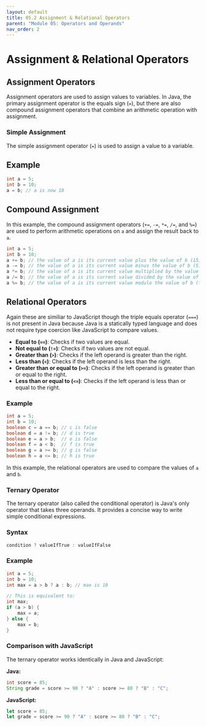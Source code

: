 ```yaml
---
layout: default
title: 05.2 Assignment & Relational Operators
parent: "Module 05: Operators and Operands"
nav_order: 2
---
```


# Assignment & Relational Operators

## Assignment Operators

Assignment operators are used to assign values to variables. In Java, the primary assignment operator is the equals sign (`=`), but there are also compound assignment operators that combine an arithmetic operation with assignment.

### Simple Assignment

The simple assignment operator (`=`) is used to assign a value to a variable.

## Example

```java
int a = 5;
int b = 10;
a = b; // a is now 10
```

## Compound Assignment

In this example, the compound assignment operators (`+=`, `-=`, `*=`, `/=`, and `%=`) are used to perform arithmetic operations on `a` and assign the result back to `a`.

```java
int a = 5;
int b = 10;
a += b; // the value of a is its current value plus the value of b (15)
a -= b; // the value of a is its current value minus the value of b (5)
a *= b; // the value of a is its current value multiplied by the value of b (50)
a /= b; // the value of a is its current value divided by the value of b (5)
a %= b; // the value of a is its current value modulo the value of b (the remainder of 5 divided by 10 is 5)
```

## Relational Operators

Again these are similiar to JavaScript though the triple equals operator (`===`) is not present in Java because Java is a statically typed language and does not require type coercion like JavaScript to compare values.

- **Equal to (`==`)**: Checks if two values are equal.
- **Not equal to (`!=`)**: Checks if two values are not equal.
- **Greater than (`>`)**: Checks if the left operand is greater than the right.
- **Less than (`<`)**: Checks if the left operand is less than the right.
- **Greater than or equal to (`>=`)**: Checks if the left operand is greater than or equal to the right.
- **Less than or equal to (`<=`)**: Checks if the left operand is less than or equal to the right.

### Example

```java
int a = 5;
int b = 10;
boolean c = a == b; // c is false
boolean d = a != b; // d is true
boolean e = a > b;  // e is false
boolean f = a < b;  // f is true
boolean g = a >= b; // g is false
boolean h = a <= b; // h is true
```

In this example, the relational operators are used to compare the values of `a` and `b`.

### Ternary Operator

The ternary operator (also called the conditional operator) is Java's only operator that takes three operands. It provides a concise way to write simple conditional expressions.

### Syntax

```java
condition ? valueIfTrue : valueIfFalse
```

### Example

```java
int a = 5;
int b = 10;
int max = a > b ? a : b; // max is 10

// This is equivalent to:
int max;
if (a > b) {
    max = a;
} else {
    max = b;
}
```

### Comparison with JavaScript

The ternary operator works identically in Java and JavaScript:

**Java:**

```java
int score = 85;
String grade = score >= 90 ? "A" : score >= 80 ? "B" : "C";
```

**JavaScript:**

```javascript
let score = 85;
let grade = score >= 90 ? "A" : score >= 80 ? "B" : "C";
```
